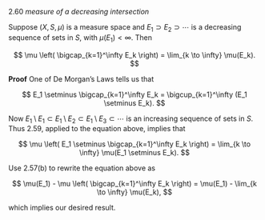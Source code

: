 2.60  *measure of a decreasing intersection*

Suppose $(X, S, \mu)$ is a measure space and $E_1 \supset E_2 \supset \cdots$ is a decreasing sequence of sets in $S$, with $\mu(E_1) < \infty$. Then

$$
\mu \left( \bigcap_{k=1}^\infty E_k \right) = \lim_{k \to \infty} \mu(E_k).
$$

**Proof** One of De Morgan’s Laws tells us that

$$
E_1 \setminus \bigcap_{k=1}^\infty E_k = \bigcup_{k=1}^\infty (E_1 \setminus E_k).
$$

Now $E_1 \setminus E_1 \subset E_1 \setminus E_2 \subset E_1 \setminus E_3 \subset \cdots$ is an increasing sequence of sets in $S$. Thus 2.59, applied to the equation above, implies that

$$
\mu \left( E_1 \setminus \bigcap_{k=1}^\infty E_k \right) = \lim_{k \to \infty} \mu(E_1 \setminus E_k).
$$

Use 2.57(b) to rewrite the equation above as

$$
\mu(E_1) - \mu \left( \bigcap_{k=1}^\infty E_k \right) = \mu(E_1) - \lim_{k \to \infty} \mu(E_k),
$$

which implies our desired result.
